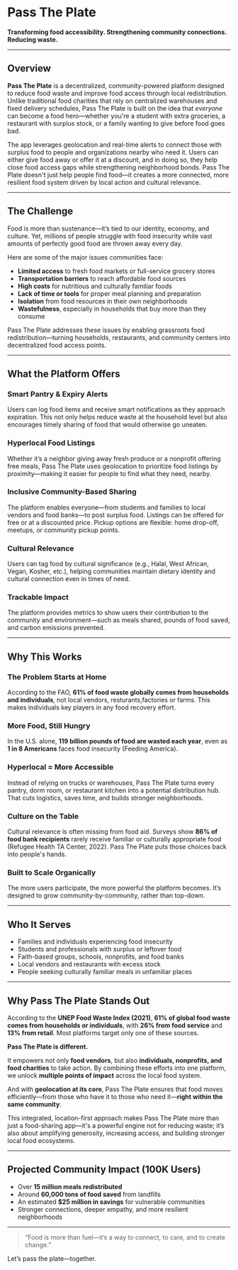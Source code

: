 # Pass The Plate  
**Transforming food accessibility. Strengthening community connections. Reducing waste.**

---

## Overview

**Pass The Plate** is a decentralized, community-powered platform designed to reduce food waste and improve food access through local redistribution. Unlike traditional food charities that rely on centralized warehouses and fixed delivery schedules, Pass The Plate is built on the idea that *everyone* can become a food hero—whether you're a student with extra groceries, a restaurant with surplus stock, or a family wanting to give before food goes bad.

The app leverages geolocation and real-time alerts to connect those with surplus food to people and organizations nearby who need it. Users can either give food away or offer it at a discount, and in doing so, they help close food access gaps while strengthening neighborhood bonds. Pass The Plate doesn't just help people find food—it creates a more connected, more resilient food system driven by local action and cultural relevance.

---

## The Challenge

Food is more than sustenance—it’s tied to our identity, economy, and culture. Yet, millions of people struggle with food insecurity while vast amounts of perfectly good food are thrown away every day.

Here are some of the major issues communities face:

- **Limited access** to fresh food markets or full-service grocery stores  
- **Transportation barriers** to reach affordable food sources  
- **High costs** for nutritious and culturally familiar foods  
- **Lack of time or tools** for proper meal planning and preparation  
- **Isolation** from food resources in their own neighborhoods  
- **Wastefulness**, especially in households that buy more than they consume  

Pass The Plate addresses these issues by enabling grassroots food redistribution—turning households, restaurants, and community centers into decentralized food access points.

---

## What the Platform Offers

### Smart Pantry & Expiry Alerts  
Users can log food items and receive smart notifications as they approach expiration. This not only helps reduce waste at the household level but also encourages timely sharing of food that would otherwise go uneaten.

### Hyperlocal Food Listings  
Whether it’s a neighbor giving away fresh produce or a nonprofit offering free meals, Pass The Plate uses geolocation to prioritize food listings by proximity—making it easier for people to find what they need, nearby.

### Inclusive Community-Based Sharing  
The platform enables everyone—from students and families to local vendors and food banks—to post surplus food. Listings can be offered for free or at a discounted price. Pickup options are flexible: home drop-off, meetups, or community pickup points.

### Cultural Relevance  
Users can tag food by cultural significance (e.g., Halal, West African, Vegan, Kosher, etc.), helping communities maintain dietary identity and cultural connection even in times of need.

### Trackable Impact  
The platform provides metrics to show users their contribution to the community and environment—such as meals shared, pounds of food saved, and carbon emissions prevented.

---

## Why This Works

### The Problem Starts at Home  
According to the FAO, **61% of food waste globally comes from households and individuals**, not local vendors, resturants,factories or farms. This makes individuals key players in any food recovery effort.

### More Food, Still Hungry  
In the U.S. alone, **119 billion pounds of food are wasted each year**, even as **1 in 8 Americans** faces food insecurity (Feeding America).

### Hyperlocal = More Accessible  
Instead of relying on trucks or warehouses, Pass The Plate turns every pantry, dorm room, or restaurant kitchen into a potential distribution hub. That cuts logistics, saves time, and builds stronger neighborhoods.

### Culture on the Table  
Cultural relevance is often missing from food aid. Surveys show **86% of food bank recipients** rarely receive familiar or culturally appropriate food (Refugee Health TA Center, 2022). Pass The Plate puts those choices back into people's hands.

### Built to Scale Organically  
The more users participate, the more powerful the platform becomes. It’s designed to grow community-by-community, rather than top-down.

---

## Who It Serves

- Families and individuals experiencing food insecurity  
- Students and professionals with surplus or leftover food  
- Faith-based groups, schools, nonprofits, and food banks  
- Local vendors and restaurants with excess stock  
- People seeking culturally familiar meals in unfamiliar places  

---

## Why Pass The Plate Stands Out

According to the **UNEP Food Waste Index (2021)**, **61% of global food waste comes from households or individuals**, with **26% from food service** and **13% from retail**. Most platforms target only one of these sources.

**Pass The Plate is different.**

It empowers not only **food vendors**, but also **individuals, nonprofits, and food charities** to take action. By combining these efforts into one platform, we unlock **multiple points of impact** across the local food system.

And with **geolocation at its core**, Pass The Plate ensures that food moves efficiently—from those who have it to those who need it—**right within the same community**.

This integrated, location-first approach makes Pass The Plate more than just a food-sharing app—it's a powerful engine not for reducing waste; it’s also about amplifying generosity, increasing access, and building stronger local food ecosystems.

---

## Projected Community Impact (100K Users)

- Over **15 million meals redistributed**  
- Around **60,000 tons of food saved** from landfills  
- An estimated **$25 million in savings** for vulnerable communities  
- Stronger connections, deeper empathy, and more resilient neighborhoods  

---

> “Food is more than fuel—it’s a way to connect, to care, and to create change.”

Let’s pass the plate—together.
